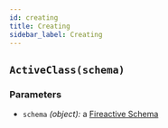 ```yaml
---
id: creating
title: Creating
sidebar_label: Creating
---
```


## `ActiveClass(schema)`

### Parameters
- `schema` *(object):* a [Fireactive Schema](../../)

